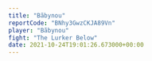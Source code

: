 ```yaml
---
title: "Bãbynou"
reportCode: "BNhy3GwzCKJA89Vn"
player: "Bãbynou"
fight: "The Lurker Below"
date: 2021-10-24T19:01:26.673000+00:00
---
```

